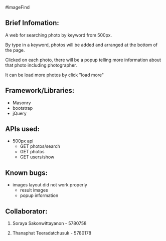 #imageFind

## Brief Infomation:
  A web for searching photo by keyword from 500px.

  By type in a keyword, photos will be added and arranged at the bottom of the page.

  Clicked on each photo, there will be a popup telling more information about that photo including photographer.

  It can be load more photos by click "load more"
## Framework/Libraries:
* Masonry
* bootstrap
* jQuery

## APIs used:
* 500px api
  * GET photos/search
  * GET photos
  * GET users/show

## Known bugs:
* images layout did not work properly
  * result images
  * popup information
## Collaborator:
1) Soraya Sakonwittayanon - 5780758

2) Thanaphat Teeradatchusuk - 5780178

